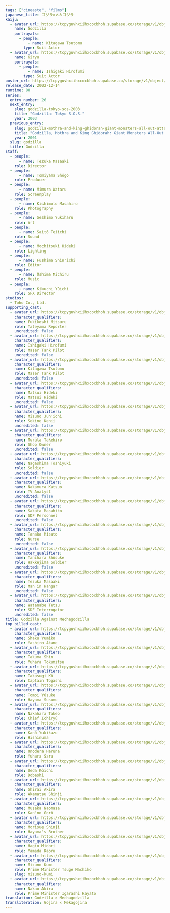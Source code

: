```yaml
---
tags: ["cineaste", "films"]
japanese_title: ゴジラ×メカゴジラ
kaiju:
  - avatar_url: https://tcpyguvhxiihxcocbhoh.supabase.co/storage/v1/object/public/godzilla-cineaste-public/content/films/godzilla-against-mechagodzilla-2002/kaiju-avatars/tsutomu-kitagawa-0.jpg?t=2023-09-02T22%3A13%3A21.726Z
    name: Godzilla
    portrayals:
      - people:
          - name: Kitagawa Tsutomu
        type: Suit Actor
  - avatar_url: https://tcpyguvhxiihxcocbhoh.supabase.co/storage/v1/object/public/godzilla-cineaste-public/content/films/godzilla-against-mechagodzilla-2002/kaiju-avatars/hirofumi-ishigaki-0.jpg?t=2023-09-02T22%3A13%3A18.177Z
    name: Kiryu
    portrayals:
      - people:
          - name: Ishigaki Hirofumi
        type: Suit Actor
poster_url: https://tcpyguvhxiihxcocbhoh.supabase.co/storage/v1/object/public/godzilla-cineaste-public/content/films/godzilla-against-mechagodzilla-2002/posters/godzilla-x-mechagodzilla-2002.jpg
release_date: 2002-12-14
runtime: 88
series:
  entry_number: 26
  next_entry:
    slug: godzilla-tokyo-sos-2003
    title: "Godzilla: Tokyo S.O.S."
    year: 2003
  previous_entry:
    slug: godzilla-mothra-and-king-ghidorah-giant-monsters-all-out-attack-2001
    title: "Godzilla, Mothra and King Ghidorah: Giant Monsters All-Out Attack"
    year: 2001
  slug: godzilla
  title: Godzilla
staff:
  - people:
      - name: Tezuka Masaaki
    role: Director
  - people:
      - name: Tomiyama Shôgo
    role: Producer
  - people:
      - name: Mimura Wataru
    role: Screenplay
  - people:
      - name: Kishimoto Masahiro
    role: Photography
  - people:
      - name: Seshimo Yukiharu
    role: Art
  - people:
      - name: Saitô Teiichi
    role: Sound
  - people:
      - name: Mochitsuki Hideki
    role: Lighting
  - people:
      - name: Fushima Shin'ichi
    role: Editor
  - people:
      - name: Ôshima Michiru
    role: Music
  - people:
      - name: Kikuchi Yûichi
    role: SFX Director
studios:
  - Toho Co., Ltd.
supporting_cast:
  - avatar_url: https://tcpyguvhxiihxcocbhoh.supabase.co/storage/v1/object/public/godzilla-cineaste-public/content/films/godzilla-against-mechagodzilla-2002/cast-avatars/mitsuru-fukikoshi-0.jpg
    character_qualifiers:
    name: Fukikoshi Mitsuru
    role: Tateyama Reporter
    uncredited: false
  - avatar_url: https://tcpyguvhxiihxcocbhoh.supabase.co/storage/v1/object/public/godzilla-cineaste-public/content/films/godzilla-against-mechagodzilla-2002/cast-avatars/hirofumi-ishigaki-1.jpg
    character_qualifiers:
    name: Ishigaki Hirofumi
    role: Maser Tank Pilot
    uncredited: false
  - avatar_url: https://tcpyguvhxiihxcocbhoh.supabase.co/storage/v1/object/public/godzilla-cineaste-public/content/films/godzilla-against-mechagodzilla-2002/cast-avatars/tsutomu-kitagawa-1.jpg
    character_qualifiers:
    name: Kitagawa Tsutomu
    role: Maser Tank Pilot
    uncredited: false
  - avatar_url: https://tcpyguvhxiihxcocbhoh.supabase.co/storage/v1/object/public/godzilla-cineaste-public/content/films/godzilla-against-mechagodzilla-2002/cast-avatars/hideki-matsui-0.jpg
    character_qualifiers:
    name: Matsui Hideki
    role: Matsui Hideki
    uncredited: false
  - avatar_url: https://tcpyguvhxiihxcocbhoh.supabase.co/storage/v1/object/public/godzilla-cineaste-public/content/films/godzilla-against-mechagodzilla-2002/cast-avatars/junichi-mizuno-0.jpg
    character_qualifiers:
    name: Mizuno Jun'ichi
    role: Sekine Kenji
    uncredited: false
  - avatar_url: https://tcpyguvhxiihxcocbhoh.supabase.co/storage/v1/object/public/godzilla-cineaste-public/content/films/godzilla-against-mechagodzilla-2002/cast-avatars/takehiro-murata-0.jpg
    character_qualifiers:
    name: Murata Takehiro
    role: Shop Owner
    uncredited: false
  - avatar_url: https://tcpyguvhxiihxcocbhoh.supabase.co/storage/v1/object/public/godzilla-cineaste-public/content/films/godzilla-against-mechagodzilla-2002/cast-avatars/toshiyuki-nagashima-0.jpg
    character_qualifiers:
    name: Nagashima Toshiyuki
    role: Soldier
    uncredited: false
  - avatar_url: https://tcpyguvhxiihxcocbhoh.supabase.co/storage/v1/object/public/godzilla-cineaste-public/content/films/godzilla-against-mechagodzilla-2002/cast-avatars/katsuo-nakamura-0.jpg
    character_qualifiers:
    name: Nakamura Katsuo
    role: TV Analyst
    uncredited: false
  - avatar_url: https://tcpyguvhxiihxcocbhoh.supabase.co/storage/v1/object/public/godzilla-cineaste-public/content/films/godzilla-against-mechagodzilla-2002/cast-avatars/masahiko-sakata-0.jpg
    character_qualifiers:
    name: Sakata Masahiko
    role: SDF Personnel
    uncredited: false
  - avatar_url: https://tcpyguvhxiihxcocbhoh.supabase.co/storage/v1/object/public/godzilla-cineaste-public/content/films/godzilla-against-mechagodzilla-2002/cast-avatars/misato-tanaka-0.jpg
    character_qualifiers:
    name: Tanaka Misato
    role: Nurse
    uncredited: false
  - avatar_url: https://tcpyguvhxiihxcocbhoh.supabase.co/storage/v1/object/public/godzilla-cineaste-public/content/films/godzilla-against-mechagodzilla-2002/cast-avatars/shosuke-tanihara-0.jpg
    character_qualifiers:
    name: Tanihara Shôsuke
    role: Hakkejima Soldier
    uncredited: false
  - avatar_url: https://tcpyguvhxiihxcocbhoh.supabase.co/storage/v1/object/public/godzilla-cineaste-public/content/films/godzilla-against-mechagodzilla-2002/cast-avatars/masaaki-tezuka-0.jpg
    character_qualifiers:
    name: Tezuka Masaaki
    role: Man in Hangar
    uncredited: false
  - avatar_url: https://tcpyguvhxiihxcocbhoh.supabase.co/storage/v1/object/public/godzilla-cineaste-public/content/films/godzilla-against-mechagodzilla-2002/cast-avatars/tetsu-watanabe-0.jpg
    character_qualifiers:
    name: Watanabe Tetsu
    role: SDF Interrogator
    uncredited: false
title: Godzilla Against Mechagodzilla
top_billed_cast:
  - avatar_url: https://tcpyguvhxiihxcocbhoh.supabase.co/storage/v1/object/public/godzilla-cineaste-public/content/films/godzilla-against-mechagodzilla-2002/cast-avatars/yumiko-shaku-0.jpg
    character_qualifiers:
    name: Shaku Yumiko
    role: Yashiro Akane
  - avatar_url: https://tcpyguvhxiihxcocbhoh.supabase.co/storage/v1/object/public/godzilla-cineaste-public/content/films/godzilla-against-mechagodzilla-2002/cast-avatars/shin-takuma-0.jpg
    character_qualifiers:
    name: Takuma Shin
    role: Yuhara Tokumitsu
  - avatar_url: https://tcpyguvhxiihxcocbhoh.supabase.co/storage/v1/object/public/godzilla-cineaste-public/content/films/godzilla-against-mechagodzilla-2002/cast-avatars/ko-takasugi-0.jpg
    character_qualifiers:
    name: Takasugi Kô
    role: Captain Togashi
  - avatar_url: https://tcpyguvhxiihxcocbhoh.supabase.co/storage/v1/object/public/godzilla-cineaste-public/content/films/godzilla-against-mechagodzilla-2002/cast-avatars/yusuke-tomoi-0.jpg
    character_qualifiers:
    name: Tomoi Yûsuke
    role: Hayama Susumu
  - avatar_url: https://tcpyguvhxiihxcocbhoh.supabase.co/storage/v1/object/public/godzilla-cineaste-public/content/films/godzilla-against-mechagodzilla-2002/cast-avatars/takeo-nakahara-0.jpg
    character_qualifiers:
    name: Nakahara Takeo
    role: Chief Ichiryû
  - avatar_url: https://tcpyguvhxiihxcocbhoh.supabase.co/storage/v1/object/public/godzilla-cineaste-public/content/films/godzilla-against-mechagodzilla-2002/cast-avatars/yukikazu-kano-0.jpg
    character_qualifiers:
    name: Kanô Yukikazu
    role: Hishinuma
  - avatar_url: https://tcpyguvhxiihxcocbhoh.supabase.co/storage/v1/object/public/godzilla-cineaste-public/content/films/godzilla-against-mechagodzilla-2002/cast-avatars/haruna-onodera-0.jpg
    character_qualifiers:
    name: Onodera Haruna
    role: Yuhara Sara
  - avatar_url: https://tcpyguvhxiihxcocbhoh.supabase.co/storage/v1/object/public/godzilla-cineaste-public/content/films/godzilla-against-mechagodzilla-2002/cast-avatars/koichi-ueda-0.jpg
    character_qualifiers:
    name: Ueda Kôichi
    role: Dobashi
  - avatar_url: https://tcpyguvhxiihxcocbhoh.supabase.co/storage/v1/object/public/godzilla-cineaste-public/content/films/godzilla-against-mechagodzilla-2002/cast-avatars/akira-shirai-0.jpg
    character_qualifiers:
    name: Shirai Akira
    role: Akamatsu Shinji
  - avatar_url: https://tcpyguvhxiihxcocbhoh.supabase.co/storage/v1/object/public/godzilla-cineaste-public/content/films/godzilla-against-mechagodzilla-2002/cast-avatars/naomasa-musaka-0.jpg
    character_qualifiers:
    name: Musaka Naomasa
    role: Kan'no Gorô
  - avatar_url: https://tcpyguvhxiihxcocbhoh.supabase.co/storage/v1/object/public/godzilla-cineaste-public/content/films/godzilla-against-mechagodzilla-2002/cast-avatars/shinji-morisue-0.jpg
    character_qualifiers:
    name: Morisue Shinji
    role: Hayama's Brother
  - avatar_url: https://tcpyguvhxiihxcocbhoh.supabase.co/storage/v1/object/public/godzilla-cineaste-public/content/films/godzilla-against-mechagodzilla-2002/cast-avatars/midori-hagio-0.jpg
    character_qualifiers:
    name: Hagio Midori
    role: Yamada Kaoru
  - avatar_url: https://tcpyguvhxiihxcocbhoh.supabase.co/storage/v1/object/public/godzilla-cineaste-public/content/films/godzilla-against-mechagodzilla-2002/cast-avatars/kumi-mizuno-0.jpg
    character_qualifiers:
    name: Mizuno Kumi
    role: Prime Minister Tsuge Machiko
    slug: mizuno-kumi
  - avatar_url: https://tcpyguvhxiihxcocbhoh.supabase.co/storage/v1/object/public/godzilla-cineaste-public/content/films/godzilla-against-mechagodzilla-2002/cast-avatars/akira-nakao-0.jpg
    character_qualifiers:
    name: Nakao Akira
    role: Prime Minister Igarashi Hayato
translation: Godzilla × Mechagodzilla
transliteration: Gojira × Mekagojira
---
```

